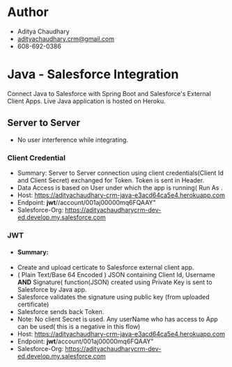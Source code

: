 # Author
- Aditya Chaudhary
- adityachaudhary.crm@gmail.com
- 608-692-0386

# Java - Salesforce Integration 
  Connect Java to Salesforce with Spring Boot and Salesforce's External Client Apps. Live Java application is hosted on Heroku.  

## Server to Server
-  No user interference while integrating. 

### Client Credential
- Summary: Server to Server connection using client credentials(Client Id and Client Secret) exchanged for Token. Token is sent in Header.
- Data Access is based on User under which the app is running( Run As <UserName>. 
- Host: https://adityachaudhary-crm-java-e3acd64ca5e4.herokuapp.com
- Endpoint: **jwt**//account/001aj00000mq6FQAAY"
- Salesforce-Org: https://adityachaudharycrm-dev-ed.develop.my.salesforce.com

### JWT
- #### Summary:
-   Create and upload certicate to Salesforce external client app. 
-   ( Plain Text/Base 64 Encoded ) JSON containing Client Id, Username **AND** Signature( function(JSON) created using Private Key is sent to Salesforce by Java app.
-   Salesforce validates the signature using public key (from uploaded certificate)
-   Salesforce sends back Token.
-   Note:  No client Secret is used.  Any userName who has access to App can be used( this is a negative in this flow)
- Host: https://adityachaudhary-crm-java-e3acd64ca5e4.herokuapp.com
- Endpoint: **jwt**/account/001aj00000mq6FQAAY"
- Salesforce-Org: https://adityachaudharycrm-dev-ed.develop.my.salesforce.com
